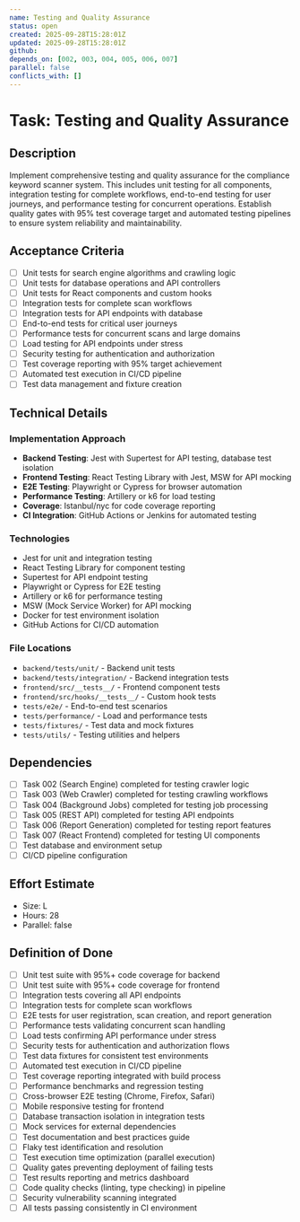 ```yaml
---
name: Testing and Quality Assurance
status: open
created: 2025-09-28T15:28:01Z
updated: 2025-09-28T15:28:01Z
github:
depends_on: [002, 003, 004, 005, 006, 007]
parallel: false
conflicts_with: []
---
```


# Task: Testing and Quality Assurance

## Description
Implement comprehensive testing and quality assurance for the compliance keyword scanner system. This includes unit testing for all components, integration testing for complete workflows, end-to-end testing for user journeys, and performance testing for concurrent operations. Establish quality gates with 95% test coverage target and automated testing pipelines to ensure system reliability and maintainability.

## Acceptance Criteria
- [ ] Unit tests for search engine algorithms and crawling logic
- [ ] Unit tests for database operations and API controllers
- [ ] Unit tests for React components and custom hooks
- [ ] Integration tests for complete scan workflows
- [ ] Integration tests for API endpoints with database
- [ ] End-to-end tests for critical user journeys
- [ ] Performance tests for concurrent scans and large domains
- [ ] Load testing for API endpoints under stress
- [ ] Security testing for authentication and authorization
- [ ] Test coverage reporting with 95% target achievement
- [ ] Automated test execution in CI/CD pipeline
- [ ] Test data management and fixture creation

## Technical Details
### Implementation Approach
- **Backend Testing**: Jest with Supertest for API testing, database test isolation
- **Frontend Testing**: React Testing Library with Jest, MSW for API mocking
- **E2E Testing**: Playwright or Cypress for browser automation
- **Performance Testing**: Artillery or k6 for load testing
- **Coverage**: Istanbul/nyc for code coverage reporting
- **CI Integration**: GitHub Actions or Jenkins for automated testing

### Technologies
- Jest for unit and integration testing
- React Testing Library for component testing
- Supertest for API endpoint testing
- Playwright or Cypress for E2E testing
- Artillery or k6 for performance testing
- MSW (Mock Service Worker) for API mocking
- Docker for test environment isolation
- GitHub Actions for CI/CD automation

### File Locations
- `backend/tests/unit/` - Backend unit tests
- `backend/tests/integration/` - Backend integration tests
- `frontend/src/__tests__/` - Frontend component tests
- `frontend/src/hooks/__tests__/` - Custom hook tests
- `tests/e2e/` - End-to-end test scenarios
- `tests/performance/` - Load and performance tests
- `tests/fixtures/` - Test data and mock fixtures
- `tests/utils/` - Testing utilities and helpers

## Dependencies
- [ ] Task 002 (Search Engine) completed for testing crawler logic
- [ ] Task 003 (Web Crawler) completed for testing crawling workflows
- [ ] Task 004 (Background Jobs) completed for testing job processing
- [ ] Task 005 (REST API) completed for testing API endpoints
- [ ] Task 006 (Report Generation) completed for testing report features
- [ ] Task 007 (React Frontend) completed for testing UI components
- [ ] Test database and environment setup
- [ ] CI/CD pipeline configuration

## Effort Estimate
- Size: L
- Hours: 28
- Parallel: false

## Definition of Done
- [ ] Unit test suite with 95%+ code coverage for backend
- [ ] Unit test suite with 95%+ code coverage for frontend
- [ ] Integration tests covering all API endpoints
- [ ] Integration tests for complete scan workflows
- [ ] E2E tests for user registration, scan creation, and report generation
- [ ] Performance tests validating concurrent scan handling
- [ ] Load tests confirming API performance under stress
- [ ] Security tests for authentication and authorization flows
- [ ] Test data fixtures for consistent test environments
- [ ] Automated test execution in CI/CD pipeline
- [ ] Test coverage reporting integrated with build process
- [ ] Performance benchmarks and regression testing
- [ ] Cross-browser E2E testing (Chrome, Firefox, Safari)
- [ ] Mobile responsive testing for frontend
- [ ] Database transaction isolation in integration tests
- [ ] Mock services for external dependencies
- [ ] Test documentation and best practices guide
- [ ] Flaky test identification and resolution
- [ ] Test execution time optimization (parallel execution)
- [ ] Quality gates preventing deployment of failing tests
- [ ] Test results reporting and metrics dashboard
- [ ] Code quality checks (linting, type checking) in pipeline
- [ ] Security vulnerability scanning integrated
- [ ] All tests passing consistently in CI environment
